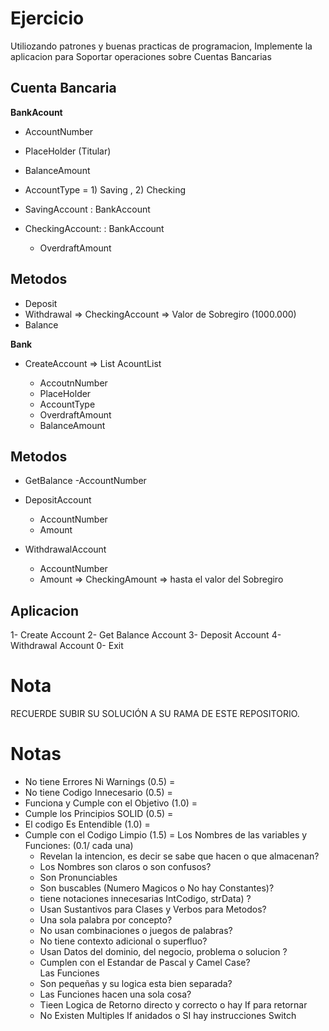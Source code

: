 # Ejercicio
Utiliozando patrones y buenas practicas de programacion, Implemente la aplicacion para Soportar operaciones sobre Cuentas Bancarias
 
## Cuenta Bancaria

 **BankAcount**
 - AccountNumber
 - PlaceHolder (Titular)
 - BalanceAmount
 - AccountType = 1) Saving , 2) Checking
 
 - SavingAccount : BankAccount
 - CheckingAccount: : BankAccount
    - OverdraftAmount
 
## Metodos
 - Deposit
 - Withdrawal => CheckingAccount => Valor de Sobregiro (1000.000)
 - Balance
 
 **Bank**
 - CreateAccount => List<BankAcount> AcountList
    - AccoutnNumber
    - PlaceHolder
    - AccountType
    - OverdraftAmount
    - BalanceAmount

## Metodos 
 - GetBalance 
   -AccountNumber
   
 - DepositAccount
    - AccountNumber
    - Amount
    
 - WithdrawalAccount
    - AccountNumber
    - Amount => CheckingAmount => hasta el valor del Sobregiro
 

## Aplicacion 
 1- Create Account
 2- Get Balance Account
 3- Deposit Account
 4- Withdrawal Account
 0- Exit

# Nota
RECUERDE SUBIR SU SOLUCIÓN A SU RAMA DE ESTE REPOSITORIO.

# Notas
- No tiene Errores Ni Warnings (0.5)      = 
- No tiene Codigo Innecesario  (0.5)      = 
- Funciona y Cumple con el Objetivo (1.0) =
- Cumple los Principios SOLID (0.5)        = 
- El codigo Es Entendible (1.0)           = 
- Cumple con el Codigo Limpio (1.5)       = 
  Los Nombres de las variables y Funciones: (0.1/ cada una)
  - Revelan la intencion, es decir se sabe que hacen o que almacenan?
  - Los Nombres son claros o son confusos?                            
  - Son Pronunciables                                                 
  - Son buscables (Numero Magicos o No hay Constantes)?               
  - tiene notaciones innecesarias IntCodigo, strData) ?               
  - Usan Sustantivos para Clases y Verbos para Metodos?               
  - Una sola palabra por concepto?                                    
  - No usan combinaciones o juegos de palabras?                       
  - No tiene contexto adicional o superfluo?                          
  - Usan Datos del dominio, del negocio, problema o solucion ?        
  - Cumplen con el Estandar de Pascal y Camel Case?                   
  Las Funciones                                                         
  - Son pequeñas y su logica esta bien separada?                      
  - Las Funciones hacen una sola cosa?                                
  - Tieen Logica de Retorno directo y correcto o hay If para retornar 
  - No Existen Multiples If anidados o SI hay instrucciones Switch    

